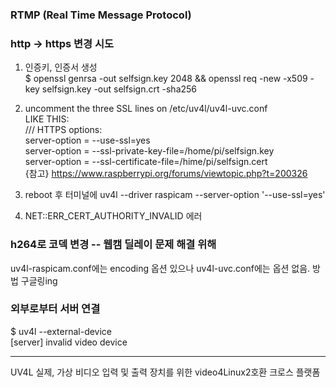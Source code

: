 ### RTMP (Real Time Message Protocol)


### http -> https 변경 시도
1. 인증키, 인증서 생성  
  $ openssl genrsa -out selfsign.key 2048 && openssl req -new -x509 -key selfsign.key -out selfsign.crt -sha256
  
2. uncomment the three SSL lines on /etc/uv4l/uv4l-uvc.conf  
  LIKE THIS:  
/// HTTPS options:  
server-option = --use-ssl=yes  
server-option = --ssl-private-key-file=/home/pi/selfsign.key  
server-option = --ssl-certificate-file=/hime/pi/selfsign.cert  
{참고} https://www.raspberrypi.org/forums/viewtopic.php?t=200326

3. reboot 후 터미널에 uv4l --driver raspicam --server-option '--use-ssl=yes'

4. NET::ERR_CERT_AUTHORITY_INVALID 에러


### h264로 코덱 변경 -- 웹캠 딜레이 문제 해결 위해
uv4l-raspicam.conf에는 encoding 옵션 있으나 uv4l-uvc.conf에는 옵션 없음. 방법 구글링ing


### 외부로부터 서버 연결
$ uv4l --external-device  
[server] invalid video device


-------
UV4L 실제, 가상 비디오 입력 및 출력 장치를 위한 video4Linux2호환 크로스 플랫폼

